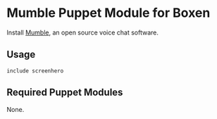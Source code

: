 # Mumble Puppet Module for Boxen

Install [Mumble](http://mumble.sourceforge.net/), an open source voice chat software.

## Usage

```puppet
include screenhero
```

## Required Puppet Modules

None.